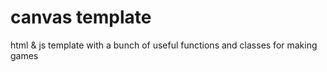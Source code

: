 # canvas template
 html & js template with a bunch of useful functions and classes for making games
